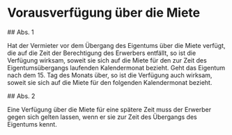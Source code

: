 # Vorausverfügung über die Miete



\#\# Abs. 1

 Hat der Vermieter vor dem Übergang des Eigentums über die Miete verfügt, die auf die Zeit der Berechtigung des Erwerbers entfällt, so ist die Verfügung wirksam, soweit sie sich auf die Miete für den zur Zeit des Eigentumsübergangs laufenden Kalendermonat bezieht. Geht das Eigentum nach dem 15\. Tag des Monats über, so ist die Verfügung auch wirksam, soweit sie sich auf die Miete für den folgenden Kalendermonat bezieht.

\#\# Abs. 2

 Eine Verfügung über die Miete für eine spätere Zeit muss der Erwerber gegen sich gelten lassen, wenn er sie zur Zeit des Übergangs des Eigentums kennt. 

